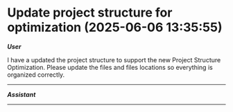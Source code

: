 <!-- Generated by SpecStory -->

# Update project structure for optimization (2025-06-06 13:35:55)

_**User**_

I have a updated the project structure to support the new Project Structure Optimization. Please update the files and files locations so everything is organized correctly.

---

_**Assistant**_



---

